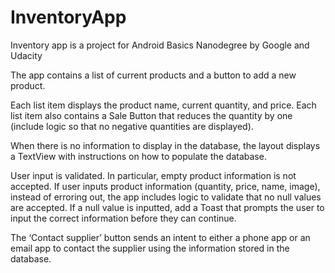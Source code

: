 # InventoryApp

Inventory app is a project for Android Basics Nanodegree by Google and Udacity

The app contains a list of current products and a button to add a new product.

Each list item displays the product name, current quantity, and price. 
Each list item also contains a Sale Button that reduces the quantity by one (include logic so that no negative quantities are displayed).

When there is no information to display in the database, the layout displays a TextView with instructions on how to populate the database.

User input is validated. In particular, empty product information is not accepted. 
If user inputs product information (quantity, price, name, image), instead of erroring out, 
the app includes logic to validate that no null values are accepted. If a null value is inputted, 
add a Toast that prompts the user to input the correct information before they can continue.

The ‘Contact supplier’ button sends an intent to either a phone app or an email app to contact the supplier using the information stored in the database.
